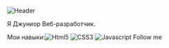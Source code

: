 ![Header](https://github.com/MMII0220/Summary/blob/main/assets/name.jpg)

Я Джуниор Веб-разработчик. 

Мои навыки:![Html5](https://img.shields.io/badge/-Html5-df6e08?style=for-the-badge&logo=Html5&logoColor=efecec)
![CSS3](https://img.shields.io/badge/-CSS3-df6e08?style=for-the-badge&logo=CSS3&logoColor=efecec)
![Javascript](https://img.shields.io/badge/-Javascript-df6e08?style=for-the-badge&logo=Javascript&logoColor=efecec)
Follow me
